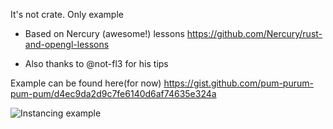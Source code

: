 It's not crate. Only example

* Based on Nercury (awesome!) lessons https://github.com/Nercury/rust-and-opengl-lessons

* Also thanks to @not-fl3 for his tips

Example can be found here(for now) https://gist.github.com/pum-purum-pum-pum/d4ec9da2d9c7fe6140d6af74635e324a


![Instancing example](https://raw.githubusercontent.com/pum-purum-pum-pum/red/master/assets/inst2.png)